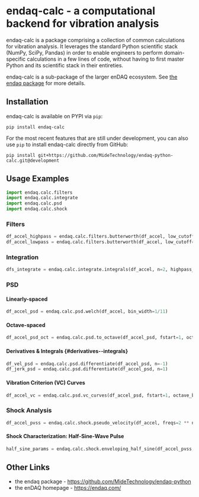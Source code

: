 # endaq-calc - a computational backend for vibration analysis

endaq-calc is a package comprising a collection of common calculations for vibration analysis. It leverages the standard Python scientific stack (NumPy, SciPy, Pandas) in order to enable engineers to perform domain-specific calculations in a few lines of code, without having to first master Python and its scientific stack in their entireties.

endaq-calc is a sub-package of the larger enDAQ ecosystem. See [the endaq package](https://github.com/MideTechnology/endaq-python) for more details.

## Installation

endaq-calc is available on PYPI via `pip`:

    pip install endaq-calc

For the most recent features that are still under development, you can also use `pip` to install endaq-calc directly from GitHub:

    pip install git+https://github.com/MideTechnology/endaq-python-calc.git@development

## Usage Examples

``` python
import endaq.calc.filters
import endaq.calc.integrate
import endaq.calc.psd
import endaq.calc.shock
```

### Filters
``` python
df_accel_highpass = endaq.calc.filters.butterworth(df_accel, low_cutoff=1, high_cutoff=None)
df_accel_lowpass = endaq.calc.filters.butterworth(df_accel, low_cutoff=None, high_cutoff=100)
```

### Integration
``` python
dfs_integrate = endaq.calc.integrate.integrals(df_accel, n=2, highpass_cutoff=1.0, tukey_percent=0.05)
```

### PSD

#### Linearly-spaced
``` python
df_accel_psd = endaq.calc.psd.welch(df_accel, bin_width=1/11)
```

#### Octave-spaced
``` python
df_accel_psd_oct = endaq.calc.psd.to_octave(df_accel_psd, fstart=1, octave_bins=3)
```

#### Derivatives & Integrals {#derivatives--integrals}
``` python
df_vel_psd = endaq.calc.psd.differentiate(df_accel_psd, n=-1)
df_jerk_psd = endaq.calc.psd.differentiate(df_accel_psd, n=1)
```

#### Vibration Criterion (VC) Curves
``` python
df_accel_vc = endaq.calc.psd.vc_curves(df_accel_psd, fstart=1, octave_bins=3)
```

### Shock Analysis
``` python
df_accel_pvss = endaq.calc.shock.pseudo_velocity(df_accel, freqs=2 ** np.arange(-10, 13, 0.25), damp=0.05)
```

#### Shock Characterization: Half-Sine-Wave Pulse
``` python
half_sine_params = endaq.calc.shock.enveloping_half_sine(df_accel_pvss, damp=0.05)
```

## Other Links
- the endaq package - https://github.com/MideTechnology/endaq-python
- the enDAQ homepage - https://endaq.com/
